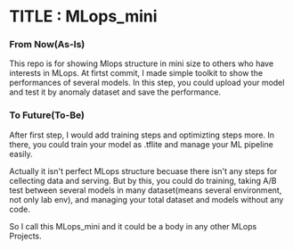 # TITLE : MLops_mini
### From Now(As-Is)
This repo is for showing Mlops structure in mini size to others who have interests in MLops.
At firtst commit, I made simple toolkit to show the performances of several models.
In this step, you could upload your model and test it by anomaly dataset and save the performance.



### To Future(To-Be)
After first step, I would add training steps and optimizting steps more.
In there, you could train your model as .tflite and manage your ML pipeline easily.

Actually it isn't perfect MLops structure becuase there isn't any steps for cellecting data and serving.
But by this, you could do training, taking A/B test between several models in many dataset(means several environment, not only lab env),
and managing your total dataset and models without any code.

So I call this MLops_mini and it could be a body in any other MLops Projects.
